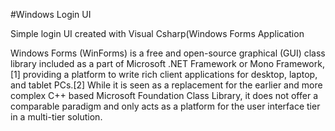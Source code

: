 #Windows Login UI

Simple login UI created with Visual Csharp(Windows Forms Application

Windows Forms (WinForms) is a free and open-source graphical (GUI) class library included as a part of 
Microsoft .NET Framework or Mono Framework,[1] providing a platform to write rich client applications for 
desktop, laptop, and tablet PCs.[2] While it is seen as a replacement for the earlier and more complex 
C++ based Microsoft Foundation Class Library, it does not offer a comparable paradigm and only acts as 
a platform for the user interface tier in a multi-tier solution.

